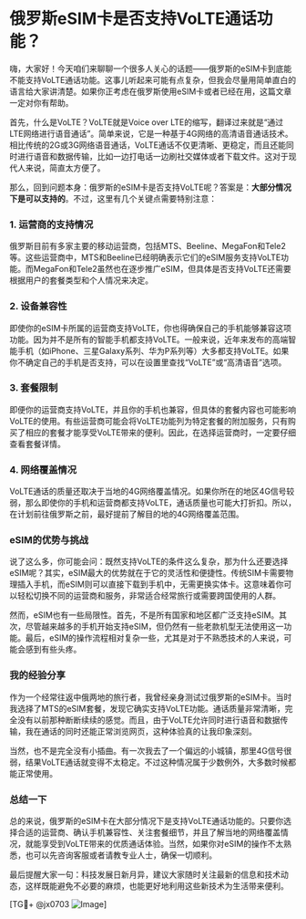 # 俄罗斯eSIM卡是否支持VoLTE通话功能？

嗨，大家好！今天咱们来聊聊一个很多人关心的话题——俄罗斯的eSIM卡到底能不能支持VoLTE通话功能。这事儿听起来可能有点复杂，但我会尽量用简单直白的语言给大家讲清楚。如果你正考虑在俄罗斯使用eSIM卡或者已经在用，这篇文章一定对你有帮助。

首先，什么是VoLTE？VoLTE就是Voice over LTE的缩写，翻译过来就是“通过LTE网络进行语音通话”。简单来说，它是一种基于4G网络的高清语音通话技术。相比传统的2G或3G网络语音通话，VoLTE通话不仅更清晰、更稳定，而且还能同时进行语音和数据传输，比如一边打电话一边刷社交媒体或者下载文件。这对于现代人来说，简直太方便了。

那么，回到问题本身：俄罗斯的eSIM卡是否支持VoLTE呢？答案是：**大部分情况下是可以支持的**。不过，这里有几个关键点需要特别注意：

### 1. **运营商的支持情况**
俄罗斯目前有多家主要的移动运营商，包括MTS、Beeline、MegaFon和Tele2等。这些运营商中，MTS和Beeline已经明确表示它们的eSIM服务支持VoLTE功能。而MegaFon和Tele2虽然也在逐步推广eSIM，但具体是否支持VoLTE还需要根据用户的套餐类型和个人情况来决定。

### 2. **设备兼容性**
即使你的eSIM卡所属的运营商支持VoLTE，你也得确保自己的手机能够兼容这项功能。因为并不是所有的智能手机都支持VoLTE。一般来说，近年来发布的高端智能手机（如iPhone、三星Galaxy系列、华为P系列等）大多都支持VoLTE。如果你不确定自己的手机是否支持，可以在设置里查找“VoLTE”或“高清语音”选项。

### 3. **套餐限制**
即便你的运营商支持VoLTE，并且你的手机也兼容，但具体的套餐内容也可能影响VoLTE的使用。有些运营商可能会将VoLTE功能列为特定套餐的附加服务，只有购买了相应的套餐才能享受VoLTE带来的便利。因此，在选择运营商时，一定要仔细查看套餐详情。

### 4. **网络覆盖情况**
VoLTE通话的质量还取决于当地的4G网络覆盖情况。如果你所在的地区4G信号较弱，那么即使你的手机和运营商都支持VoLTE，通话质量也可能大打折扣。所以，在计划前往俄罗斯之前，最好提前了解目的地的4G网络覆盖范围。

### eSIM的优势与挑战

说了这么多，你可能会问：既然支持VoLTE的条件这么复杂，那为什么还要选择eSIM呢？其实，eSIM最大的优势就在于它的灵活性和便捷性。传统SIM卡需要物理插入手机，而eSIM则可以直接下载到手机中，无需更换实体卡。这意味着你可以轻松切换不同的运营商和服务，非常适合经常旅行或需要跨国使用的人群。

然而，eSIM也有一些局限性。首先，不是所有国家和地区都广泛支持eSIM。其次，尽管越来越多的手机开始支持eSIM，但仍然有一些老款机型无法使用这一功能。最后，eSIM的操作流程相对复杂一些，尤其是对于不熟悉技术的人来说，可能会感到有些头疼。

### 我的经验分享

作为一个经常往返中俄两地的旅行者，我曾经亲身测试过俄罗斯的eSIM卡。当时我选择了MTS的eSIM套餐，发现它确实支持VoLTE功能。通话质量非常清晰，完全没有以前那种断断续续的感觉。而且，由于VoLTE允许同时进行语音和数据传输，我在通话的同时还能正常浏览网页，这种体验真的让我印象深刻。

当然，也不是完全没有小插曲。有一次我去了一个偏远的小城镇，那里4G信号很弱，结果VoLTE通话就变得不太稳定。不过这种情况属于少数例外，大多数时候都能正常使用。

### 总结一下

总的来说，俄罗斯的eSIM卡在大部分情况下是支持VoLTE通话功能的。只要你选择合适的运营商、确认手机兼容性、关注套餐细节，并且了解当地的网络覆盖情况，就能享受到VoLTE带来的优质通话体验。当然，如果你对eSIM的操作不太熟悉，也可以先咨询客服或者请教专业人士，确保一切顺利。

最后提醒大家一句：科技发展日新月异，建议大家随时关注最新的信息和技术动态，这样既能避免不必要的麻烦，也能更好地利用这些新技术为生活带来便利。

[TG💪+ @jx0703 ![Image](https://github.com/user-attachments/assets/dbca1d08-cadb-493c-b0ec-ad6f7a83f270)]